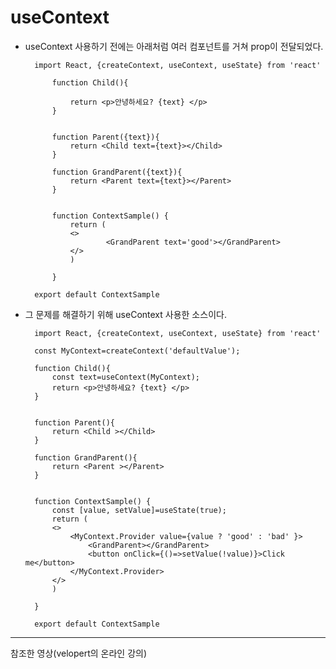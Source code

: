# useContext

+ useContext 사용하기 전에는 아래처럼 여러 컴포넌트를 거쳐 prop이 전달되었다.

        import React, {createContext, useContext, useState} from 'react'

            function Child(){
                
                return <p>안녕하세요? {text} </p>
            }


            function Parent({text}){
                return <Child text={text}></Child>
            }

            function GrandParent({text}){
                return <Parent text={text}></Parent>
            }


            function ContextSample() {
                return (
                <>   
                        <GrandParent text='good'></GrandParent>
                </>
                )
                
            }

        export default ContextSample


+ 그 문제를 해결하기 위해 useContext 사용한 소스이다.
    
        import React, {createContext, useContext, useState} from 'react'

        const MyContext=createContext('defaultValue');

        function Child(){
            const text=useContext(MyContext);
            return <p>안녕하세요? {text} </p>
        }


        function Parent(){
            return <Child ></Child>
        }

        function GrandParent(){
            return <Parent ></Parent>
        }


        function ContextSample() {
            const [value, setValue]=useState(true);
            return (
            <>       
                <MyContext.Provider value={value ? 'good' : 'bad' }>
                    <GrandParent></GrandParent>
                    <button onClick={()=>setValue(!value)}>Click me</button>
                </MyContext.Provider>
            </>
            )
            
        }

        export default ContextSample


***
참조한 영상(velopert의 온라인 강의)